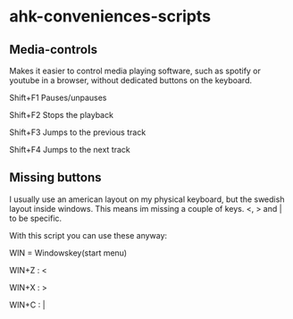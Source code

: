 # ahk-conveniences-scripts
## Media-controls
Makes it easier to control media playing software, such as spotify or youtube in a browser, without dedicated buttons on the keyboard. 

Shift+F1 Pauses/unpauses

Shift+F2 Stops the playback

Shift+F3 Jumps to the previous track

Shift+F4 Jumps to the next track

## Missing buttons
I usually use an american layout on my physical keyboard, but the swedish layout inside windows. This means im missing a couple of keys. <, > and | to be specific. 

With this script you can use these anyway: 

WIN = Windowskey(start menu)

WIN+Z : <

WIN+X : >

WIN+C : |
